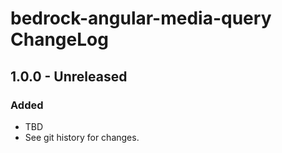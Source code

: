 # bedrock-angular-media-query ChangeLog

## 1.0.0 - Unreleased

### Added
- TBD
- See git history for changes.
